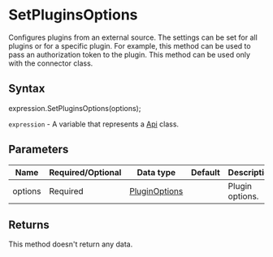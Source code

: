 # SetPluginsOptions

Configures plugins from an external source. The settings can be set for all plugins or for a specific plugin.
For example, this method can be used to pass an authorization token to the plugin. This method can be used only with the connector class.

## Syntax

expression.SetPluginsOptions(options);

`expression` - A variable that represents a [Api](../Api.md) class.

## Parameters

| **Name** | **Required/Optional** | **Data type** | **Default** | **Description** |
| ------------- | ------------- | ------------- | ------------- | ------------- |
| options | Required | [PluginOptions](../../Enumeration/PluginOptions.md) |  | Plugin options. |

## Returns

This method doesn't return any data.